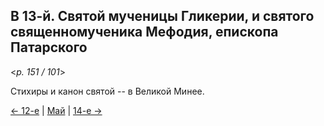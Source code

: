
## В 13-й. Святой мученицы Гликерии, и святого священномученика Мефодия, епископа Патарского 

<*p. 151 / 101*>

Стихиры и канон святой -- в Великой Минее. 

[← 12-е](05_12_MES.ru.md) | [Май](README.md#13-й) | [14-е →](05_14_MES.ru.md)
